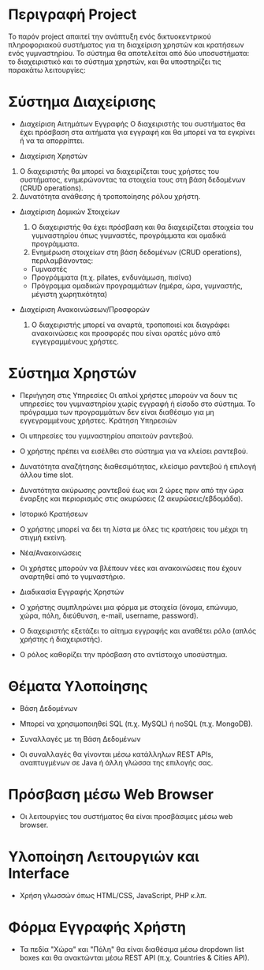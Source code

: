 # Περιγραφή Project

Το παρόν project απαιτεί την ανάπτυξη ενός δικτυοκεντρικού πληροφοριακού συστήματος για τη διαχείριση χρηστών και κρατήσεων ενός γυμναστηρίου. Το σύστημα θα αποτελείται από δύο υποσυστήματα: το διαχειριστικό και το σύστημα χρηστών, και θα υποστηρίζει τις παρακάτω λειτουργίες:

# Σύστημα Διαχείρισης

- Διαχείριση Αιτημάτων Εγγραφής
Ο διαχειριστής του συστήματος θα έχει πρόσβαση στα αιτήματα για εγγραφή και θα μπορεί να τα εγκρίνει ή να τα απορρίπτει.

- Διαχείριση Χρηστών
1) Ο διαχειριστής θα μπορεί να διαχειρίζεται τους χρήστες του συστήματος, ενημερώνοντας τα στοιχεία τους στη βάση δεδομένων (CRUD operations).
2) Δυνατότητα ανάθεσης ή τροποποίησης ρόλου χρήστη.

- Διαχείριση Δομικών Στοιχείων
  1) Ο διαχειριστής θα έχει πρόσβαση και θα διαχειρίζεται στοιχεία του γυμναστηρίου όπως γυμναστές, προγράμματα και ομαδικά προγράμματα.
  2) Ενημέρωση στοιχείων στη βάση δεδομένων (CRUD operations), περιλαμβάνοντας:
   - Γυμναστές
   - Προγράμματα (π.χ. pilates, ενδυνάμωση, πισίνα)
   - Πρόγραμμα ομαδικών προγραμμάτων (ημέρα, ώρα, γυμναστής, μέγιστη χωρητικότητα)

- Διαχείριση Ανακοινώσεων/Προσφορών

  1) Ο διαχειριστής μπορεί να αναρτά, τροποποιεί και διαγράφει ανακοινώσεις και προσφορές που είναι ορατές μόνο από εγγεγραμμένους χρήστες.


# Σύστημα Χρηστών

- Περιήγηση στις Υπηρεσίες
  Οι απλοί χρήστες μπορούν να δουν τις υπηρεσίες του γυμναστηρίου χωρίς εγγραφή ή είσοδο στο σύστημα. Το πρόγραμμα των προγραμμάτων δεν είναι διαθέσιμο για μη εγγεγραμμένους χρήστες.
Κράτηση Υπηρεσιών

- Οι υπηρεσίες του γυμναστηρίου απαιτούν ραντεβού.
- Ο χρήστης πρέπει να εισέλθει στο σύστημα για να κλείσει ραντεβού.
- Δυνατότητα αναζήτησης διαθεσιμότητας, κλείσιμο ραντεβού ή επιλογή άλλου time slot.
- Δυνατότητα ακύρωσης ραντεβού έως και 2 ώρες πριν από την ώρα έναρξης και περιορισμός στις ακυρώσεις (2 ακυρώσεις/εβδομάδα).

- Ιστορικό Κρατήσεων

- Ο χρήστης μπορεί να δει τη λίστα με όλες τις κρατήσεις του μέχρι τη στιγμή εκείνη.

- Νέα/Ανακοινώσεις

- Οι χρήστες μπορούν να βλέπουν νέες και ανακοινώσεις που έχουν αναρτηθεί από το γυμναστήριο.

- Διαδικασία Εγγραφής Χρηστών
- Ο χρήστης συμπληρώνει μια φόρμα με στοιχεία (όνομα, επώνυμο, χώρα, πόλη, διεύθυνση, e-mail, username, password).
- Ο διαχειριστής εξετάζει το αίτημα εγγραφής και αναθέτει ρόλο (απλός χρήστης ή διαχειριστής).
- Ο ρόλος καθορίζει την πρόσβαση στο αντίστοιχο υποσύστημα.


# Θέματα Υλοποίησης

- Βάση Δεδομένων

- Μπορεί να χρησιμοποιηθεί SQL (π.χ. MySQL) ή noSQL (π.χ. MongoDB).
- Συναλλαγές με τη Βάση Δεδομένων

- Οι συναλλαγές θα γίνονται μέσω κατάλληλων REST APIs, αναπτυγμένων σε Java ή άλλη γλώσσα της επιλογής σας.
  
# Πρόσβαση μέσω Web Browser

- Οι λειτουργίες του συστήματος θα είναι προσβάσιμες μέσω web browser.

# Υλοποίηση Λειτουργιών και Interface
- Χρήση γλωσσών όπως HTML/CSS, JavaScript, PHP κ.λπ.

# Φόρμα Εγγραφής Χρήστη

- Τα πεδία "Χώρα" και "Πόλη" θα είναι διαθέσιμα μέσω dropdown list boxes και θα ανακτώνται μέσω REST API (π.χ. Countries & Cities API).


